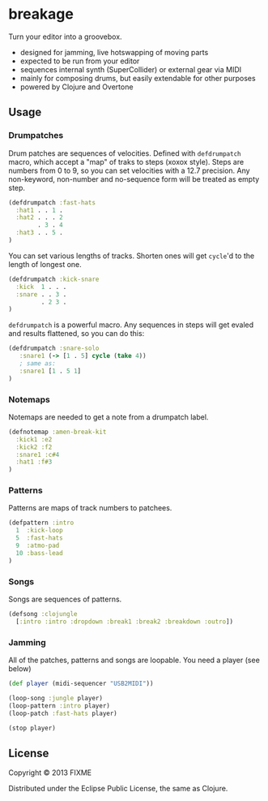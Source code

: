 # breakage

Turn your editor into a groovebox.

* designed for jamming, live hotswapping of moving parts
* expected to be run from your editor
* sequences internal synth (SuperCollider) or external gear via MIDI
* mainly for composing drums, but easily extendable for other purposes
* powered by Clojure and Overtone

## Usage

### Drumpatches

Drum patches are sequences of velocities.
Defined with `defdrumpatch` macro, which accept
a "map" of traks to steps (xoxox style).
Steps are numbers from 0 to 9, so you can set velocities with a 12.7 precision.
Any non-keyword, non-number and no-sequence form will be treated as empty step.

```clojure
(defdrumpatch :fast-hats
  :hat1 . . 1 .
  :hat2 . . . 2
        . 3 . 4
  :hat3 . . 5 .
)
```

You can set various lengths of tracks. Shorten ones will get `cycle`'d to the
length of longest one.

```clojure
(defdrumpatch :kick-snare
  :kick  1 . . .
  :snare . . 3 .
         . 2 3 .
)
```

`defdrumpatch` is a powerful macro. Any sequences in steps
will get evaled and results flattened, so you can do this:

```clojure
(defdrumpatch :snare-solo
   :snare1 (-> [1 . 5] cycle (take 4))
   ; same as:
   :snare1 [1 . 5 1]
)
```

### Notemaps

Notemaps are needed to get a note from a drumpatch label.

```clojure
(defnotemap :amen-break-kit
  :kick1 :e2
  :kick2 :f2
  :snare1 :c#4
  :hat1 :f#3
)
```

### Patterns

Patterns are maps of track numbers to patchees.

```clojure
(defpattern :intro
  1  :kick-loop
  5  :fast-hats
  9  :atmo-pad
  10 :bass-lead
)
```

### Songs

Songs are sequences of patterns.

```clojure
(defsong :clojungle
  [:intro :intro :dropdown :break1 :break2 :breakdown :outro])
```

### Jamming

All of the patches, patterns and songs are loopable.
You need a player (see below)

```clojure
(def player (midi-sequencer "USB2MIDI"))

(loop-song :jungle player)
(loop-pattern :intro player)
(loop-patch :fast-hats player)

(stop player)
```



## License

Copyright © 2013 FIXME

Distributed under the Eclipse Public License, the same as Clojure.
